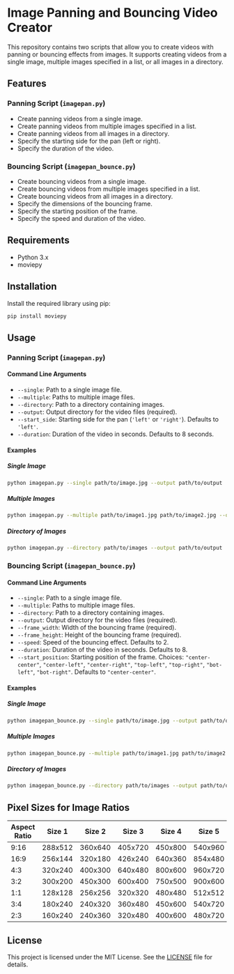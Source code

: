 # Image Panning and Bouncing Video Creator

This repository contains two scripts that allow you to create videos with panning or bouncing effects from images. It supports creating videos from a single image, multiple images specified in a list, or all images in a directory. 

## Features

### Panning Script (`imagepan.py`)
- Create panning videos from a single image.
- Create panning videos from multiple images specified in a list.
- Create panning videos from all images in a directory.
- Specify the starting side for the pan (left or right).
- Specify the duration of the video.

### Bouncing Script (`imagepan_bounce.py`)
- Create bouncing videos from a single image.
- Create bouncing videos from multiple images specified in a list.
- Create bouncing videos from all images in a directory.
- Specify the dimensions of the bouncing frame.
- Specify the starting position of the frame.
- Specify the speed and duration of the video.

## Requirements

- Python 3.x
- moviepy

## Installation

Install the required library using pip:

```sh
pip install moviepy
```

## Usage

### Panning Script (`imagepan.py`)

#### Command Line Arguments

- `--single`: Path to a single image file.
- `--multiple`: Paths to multiple image files.
- `--directory`: Path to a directory containing images.
- `--output`: Output directory for the video files (required).
- `--start_side`: Starting side for the pan (`'left'` or `'right'`). Defaults to `'left'`.
- `--duration`: Duration of the video in seconds. Defaults to 8 seconds.

#### Examples

##### Single Image

```sh
python imagepan.py --single path/to/image.jpg --output path/to/output
```

##### Multiple Images

```sh
python imagepan.py --multiple path/to/image1.jpg path/to/image2.jpg --output path/to/output
```

##### Directory of Images

```sh
python imagepan.py --directory path/to/images --output path/to/output
```

### Bouncing Script (`imagepan_bounce.py`)

#### Command Line Arguments

- `--single`: Path to a single image file.
- `--multiple`: Paths to multiple image files.
- `--directory`: Path to a directory containing images.
- `--output`: Output directory for the video files (required).
- `--frame_width`: Width of the bouncing frame (required).
- `--frame_height`: Height of the bouncing frame (required).
- `--speed`: Speed of the bouncing effect. Defaults to 2.
- `--duration`: Duration of the video in seconds. Defaults to 8.
- `--start_position`: Starting position of the frame. Choices: `"center-center"`, `"center-left"`, `"center-right"`, `"top-left"`, `"top-right"`, `"bot-left"`, `"bot-right"`. Defaults to `"center-center"`.

#### Examples

##### Single Image

```sh
python imagepan_bounce.py --single path/to/image.jpg --output path/to/output --frame_width 720 --frame_height 1280
```

##### Multiple Images

```sh
python imagepan_bounce.py --multiple path/to/image1.jpg path/to/image2.jpg --output path/to/output --frame_width 720 --frame_height 1280
```

##### Directory of Images

```sh
python imagepan_bounce.py --directory path/to/images --output path/to/output --frame_width 720 --frame_height 1280
```

## Pixel Sizes for Image Ratios

| Aspect Ratio | Size 1   | Size 2   | Size 3   | Size 4   | Size 5   | Size 6   | Size 7   | Size 8   | Size 9   | Size 10  | Size 11  | Size 12  |
|--------------|----------|----------|----------|----------|----------|----------|----------|----------|----------|----------|----------|----------|
| 9:16         | 288x512  | 360x640  | 405x720  | 450x800  | 540x960  | 576x1024 | 630x1120 | 675x1200 | 720x1280 | 810x1440 | 900x1600 | 1080x1920|
| 16:9         | 256x144  | 320x180  | 426x240  | 640x360  | 854x480  | 1024x576 | 1280x720 | 1600x900 | 1920x1080| 2560x1440| 3200x1800| 3840x2160|
| 4:3          | 320x240  | 400x300  | 640x480  | 800x600  | 960x720  | 1024x768 | 1280x960 | 1400x1050| 1440x1080| 1600x1200| 1920x1440| 2048x1536|
| 3:2          | 300x200  | 450x300  | 600x400  | 750x500  | 900x600  | 1050x700 | 1200x800 | 1350x900 | 1500x1000| 1800x1200| 2100x1400| 2400x1600|
| 1:1          | 128x128  | 256x256  | 320x320  | 480x480  | 512x512  | 640x640  | 800x800  | 1024x1024| 1280x1280| 1600x1600| 1920x1920| 2048x2048|
| 3:4          | 180x240  | 240x320  | 360x480  | 450x600  | 540x720  | 600x800  | 720x960  | 768x1024 | 900x1200 | 1080x1440| 1200x1600| 1350x1800|
| 2:3          | 160x240  | 240x360  | 320x480  | 400x600  | 480x720  | 600x900  | 640x960  | 800x1200 | 960x1440 | 1200x1800| 1400x2100| 1600x2400|

## License

This project is licensed under the MIT License. See the [LICENSE](LICENSE) file for details.



<!-- # Image Panning Video Creator

This script allows you to create panning videos from images. It supports creating videos from a single image, multiple images specified in a list, or all images in a directory. The output video will pan from one side of the image to the other, and you can specify the direction of the pan and the duration of the video.

## Features

- Create panning videos from a single image.
- Create panning videos from multiple images specified in a list.
- Create panning videos from all images in a directory.
- Specify the starting side for the pan (left or right).
- Specify the duration of the video.

## Requirements

- Python 3.x
- moviepy

## Installation

Install the required library using pip:

```sh
pip install moviepy
```

## Usage

### Command Line Arguments

- `--single`: Path to a single image file.
- `--multiple`: Paths to multiple image files.
- `--directory`: Path to a directory containing images.
- `--output`: Output directory for the video files (required).
- `--start_side`: Starting side for the pan (`'left'` or `'right'`). Defaults to `'left'`.
- `--duration`: Duration of the video in seconds. Defaults to 8 seconds.

### Examples

#### Single Image

```sh
python create_panning_video.py --single path/to/image.jpg --output path/to/output
```

#### Multiple Images

```sh
python create_panning_video.py --multiple path/to/image1.jpg path/to/image2.jpg --output path/to/output
```

#### Directory of Images

```sh
python create_panning_video.py --directory path/to/images --output path/to/output
```

#### Ratio Sizes of Bounce

| Aspect Ratio | Size 1   | Size 2   | Size 3   | Size 4   | Size 5   | Size 6   | Size 7   | Size 8   | Size 9   | Size 10  | Size 11  | Size 12  |
|--------------|----------|----------|----------|----------|----------|----------|----------|----------|----------|----------|----------|----------|
| 9:16         | 288x512  | 360x640  | 405x720  | 450x800  | 540x960  | 576x1024 | 630x1120 | 675x1200 | 720x1280 | 810x1440 | 900x1600 | 1080x1920|
| 16:9         | 256x144  | 320x180  | 426x240  | 640x360  | 854x480  | 1024x576 | 1280x720 | 1600x900 | 1920x1080| 2560x1440| 3200x1800| 3840x2160|
| 4:3          | 320x240  | 400x300  | 640x480  | 800x600  | 960x720  | 1024x768 | 1280x960 | 1400x1050| 1440x1080| 1600x1200| 1920x1440| 2048x1536|
| 3:2          | 300x200  | 450x300  | 600x400  | 750x500  | 900x600  | 1050x700 | 1200x800 | 1350x900 | 1500x1000| 1800x1200| 2100x1400| 2400x1600|
| 1:1          | 128x128  | 256x256  | 320x320  | 480x480  | 512x512  | 640x640  | 800x800  | 1024x1024| 1280x1280| 1600x1600| 1920x1920| 2048x2048|
| 3:4          | 180x240  | 240x320  | 360x480  | 450x600  | 540x720  | 600x800  | 720x960  | 768x1024 | 900x1200 | 1080x1440| 1200x1600| 1350x1800|
| 2:3          | 160x240  | 240x360  | 320x480  | 400x600  | 480x720  | 600x900  | 640x960  | 800x1200 | 960x1440 | 1200x1800| 1400x2100| 1600x2400|

## License

This project is licensed under the MIT License. See the [LICENSE](LICENSE) file for details. -->
